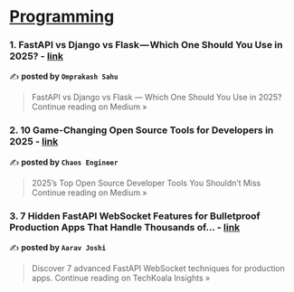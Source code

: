 
<h1><a href=https://medium.com/tag/programming/recommended target="_blank" rel="noopener noreferrer">Programming</a></h1>
<h3>1. FastAPI vs Django vs Flask — Which One Should You Use in 2025? - <a href="https://medium.com/@sahuomm100/fastapi-vs-django-vs-flask-which-one-should-you-use-in-2025-db24efb3a746?source=rss------programming-5" target="_blank" rel="noopener noreferrer">link</a></h3>

✍️ **posted by `Omprakash Sahu`**

<blockquote>FastAPI vs Django vs Flask — Which One Should You Use in 2025?
Continue reading on Medium »</blockquote>

<h3>2. 10 Game-Changing Open Source Tools for Developers in 2025 - <a href="https://medium.com/@ChaosEngineer/10-game-changing-open-source-tools-for-developers-in-2025-3ebaf78b892d?source=rss------programming-5" target="_blank" rel="noopener noreferrer">link</a></h3>

✍️ **posted by `Chaos Engineer`**

<blockquote>2025’s Top Open Source Developer Tools You Shouldn’t Miss
Continue reading on Medium »</blockquote>

<h3>3. 7 Hidden FastAPI WebSocket Features for Bulletproof Production Apps That Handle Thousands of… - <a href="https://medium.techkoalainsights.com/7-hidden-fastapi-websocket-features-for-bulletproof-production-apps-that-handle-thousands-of-cb2ccd3f03cc?source=rss------programming-5" target="_blank" rel="noopener noreferrer">link</a></h3>

✍️ **posted by `Aarav Joshi`**

<blockquote>Discover 7 advanced FastAPI WebSocket techniques for production apps.
Continue reading on TechKoala Insights »</blockquote>


